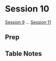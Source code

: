 # Session 10

[Session 9](./Session9.md) ... [Session 11](./Session11.md)

## Prep



## Table Notes


